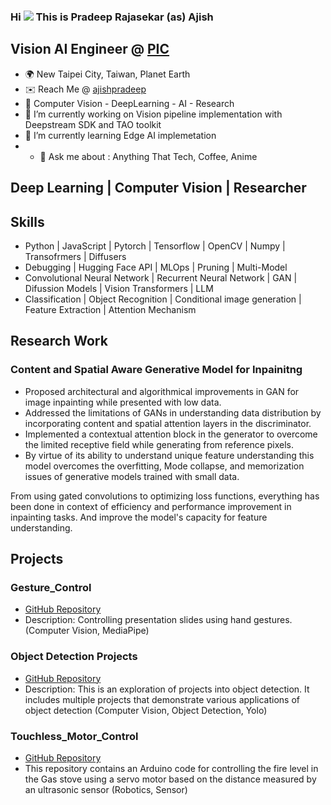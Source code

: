 ### Hi ![](https://user-images.githubusercontent.com/18350557/176309783-0785949b-9127-417c-8b55-ab5a4333674e.gif) This is Pradeep Rajasekar (as) Ajish
## Vision AI Engineer @ [PIC](https://www.pic.net.tw/)

* 🌍 New Taipei City, Taiwan, Planet Earth
* ✉️ Reach Me @ [ajishpradeep](https://www.linkedin.com/in/ajishpradeep/)
* 🔭 Computer Vision - DeepLearning - AI - Research
* 🔭 I’m currently working on Vision pipeline implementation with Deepstream SDK and TAO toolkit 
* 🌱 I’m currently learning Edge AI implemetation
* * 💬 Ask me about : Anything That Tech, Coffee, Anime
  
## Deep Learning | Computer Vision | Researcher
## Skills
- Python | JavaScript | Pytorch | Tensorflow | OpenCV | Numpy | Transofrmers | Diffusers 
- Debugging | Hugging Face API | MLOps | Pruning | Multi-Model
- Convolutional  Neural Network | Recurrent Neural Network | GAN | Difussion Models | Vision Transformers | LLM 
- Classification | Object Recognition | Conditional image generation | Feature Extraction | Attention Mechanism

## Research Work
### Content and Spatial Aware Generative Model for Inpainitng
- Proposed architectural and algorithmical improvements in GAN for image inpainting while presented with low data.
- Addressed the limitations of GANs in understanding data distribution by incorporating content and spatial attention layers in the discriminator.
- Implemented a contextual attention block in the generator to overcome the limited receptive field while generating from reference pixels.
- By virtue of its ability to understand unique feature understanding this model overcomes the overfitting, Mode collapse, and memorization issues of generative models trained with small data.

From using gated convolutions to optimizing loss functions, everything has been done in context of efficiency and performance improvement in inpainting tasks. And improve the model's capacity for feature understanding.

## Projects

### Gesture_Control

- [GitHub Repository](https://github.com/Ajishpradeep/GestureControl)
- Description: Controlling presentation slides using hand gestures. (Computer Vision, MediaPipe)

### Object Detection Projects

- [GitHub Repository](https://github.com/Ajishpradeep/Object_Detection_YoloV8)
- Description:  This is an exploration of projects into object detection. It includes multiple projects that demonstrate various applications of object detection (Computer Vision, Object Detection, Yolo)

### Touchless_Motor_Control

- [GitHub Repository](https://github.com/Ajishpradeep/Touchless_Motor_Control)
- This repository contains an Arduino code for controlling the fire level in the Gas stove using a servo motor based on the distance measured by an ultrasonic sensor (Robotics, Sensor)


<!--
**Ajishpradeep/Ajishpradeep** is a ✨ _special_ ✨ repository because its `README.md` (this file) appears on your GitHub profile.

Here are some ideas to get you started:

- 🔭 I’m currently working on ...
- 🌱 I’m currently learning ...
- 👯 I’m looking to collaborate on ...
- 🤔 I’m looking for help with ...
- 💬 Ask me about ...
- 📫 How to reach me: ...
- 😄 Pronouns: ...
- ⚡ Fun fact: ...
-->
